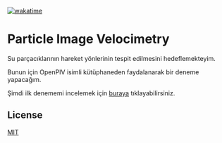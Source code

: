[![wakatime](https://wakatime.com/badge/user/3c7a50f7-fbe6-44cd-bb8b-623bd7ce08b2/project/56fcd503-86b0-44d3-b04e-475aec8415a3.svg)](https://wakatime.com/badge/user/3c7a50f7-fbe6-44cd-bb8b-623bd7ce08b2/project/56fcd503-86b0-44d3-b04e-475aec8415a3)

# Particle Image Velocimetry

Su parçacıklarının hareket yönlerinin tespit edilmesini hedeflemekteyim.

Bunun için OpenPIV isimli kütüphaneden faydalanarak bir deneme yapacağım.

Şimdi ilk denememi incelemek için [buraya](./main.ipynb) tıklayabilirsiniz.


## License
[MIT](LICENSE)
